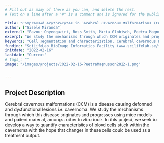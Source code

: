 ```yaml
---
# Fill out as many of these as you can, and delete the rest.
# Text on a line after a "#" is a comment and is ignored for the published page.

title: "Compressed erythrocytes in Cerebral Cavernous Malformations (CCM)"
author: ["Gisele Miranda"]
external: "Favour Onyeogaziri, Ross Smith, Maria Globisch, Peetra Magnusson"
excerpt: "We study the mechanisms through which CCM originates and progresses using mice models and patient material, amongst other in vitro tools"
keywords: "Cell segmentation and characterization, Cerebral cavernous malformations"
funding: "SciLifeLab BioImage Informatics Facility (www.scilifelab.se/facilities/bioimage-informatics)"
initdate: "2022-02-16"
lastdate: "Current"
# tags_: ""
image: "/images/projects/2022-02-16-PeetraMagnusson2022-1.png"


---
```


## Project Description
Cerebral cavernous malformations (CCM) is a disease causing deformed and dysfunctional lesions i.e. cavernoma. We study the mechanisms through which this disease originates and progresses using mice models and patient material, amongst other in vitro tools. In this project, we seek to develop a way to quantify characteristics of blood cells stuck within the cavernoma with the hope that changes in these cells could be used as a treatment output. 


